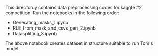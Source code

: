 This directoruy contains data preprocessing codes for kaggle #2 competition.
Run the notebooks in the following order:
- Generating_masks_1.ipynb
- RLE_from_mask_and_csvs_gen_2.ipynb
- Datasplitting_3.ipynb

The above notebook creates dataset in structure suitable to run Tom's model.
